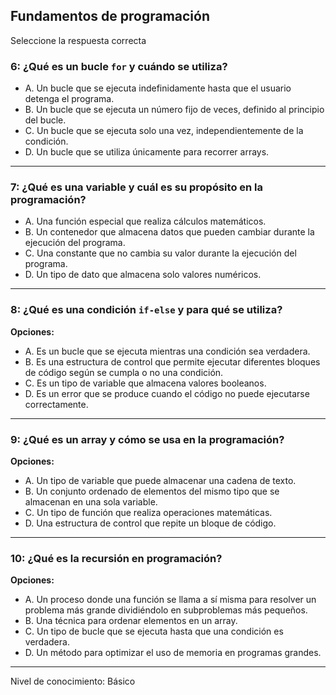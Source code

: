 ## Fundamentos de programación

Seleccione la respuesta correcta

### 6: ¿Qué es un bucle `for` y cuándo se utiliza?

 - A. Un bucle que se ejecuta indefinidamente hasta que el usuario detenga el programa.  
 - B. Un bucle que se ejecuta un número fijo de veces, definido al principio del bucle.  
 - C. Un bucle que se ejecuta solo una vez, independientemente de la condición.  
 - D. Un bucle que se utiliza únicamente para recorrer arrays.

---

### 7: ¿Qué es una variable y cuál es su propósito en la programación?

 - A. Una función especial que realiza cálculos matemáticos.  
 - B. Un contenedor que almacena datos que pueden cambiar durante la ejecución del programa.  
 - C. Una constante que no cambia su valor durante la ejecución del programa.  
 - D. Un tipo de dato que almacena solo valores numéricos.

---

### 8: ¿Qué es una condición `if-else` y para qué se utiliza?

**Opciones:**

- A. Es un bucle que se ejecuta mientras una condición sea verdadera.  
- B. Es una estructura de control que permite ejecutar diferentes bloques de código según se cumpla o no una condición.  
- C. Es un tipo de variable que almacena valores booleanos.  
- D. Es un error que se produce cuando el código no puede ejecutarse correctamente.

---

### 9: ¿Qué es un array y cómo se usa en la programación?

**Opciones:**

- A. Un tipo de variable que puede almacenar una cadena de texto.  
- B. Un conjunto ordenado de elementos del mismo tipo que se almacenan en una sola variable.  
- C. Un tipo de función que realiza operaciones matemáticas.  
- D. Una estructura de control que repite un bloque de código.

---

### 10: ¿Qué es la recursión en programación?

**Opciones:**

- A. Un proceso donde una función se llama a sí misma para resolver un problema más grande dividiéndolo en subproblemas más pequeños.  
- B. Una técnica para ordenar elementos en un array.  
- C. Un tipo de bucle que se ejecuta hasta que una condición es verdadera.  
- D. Un método para optimizar el uso de memoria en programas grandes.

---


Nivel de conocimiento: Básico
